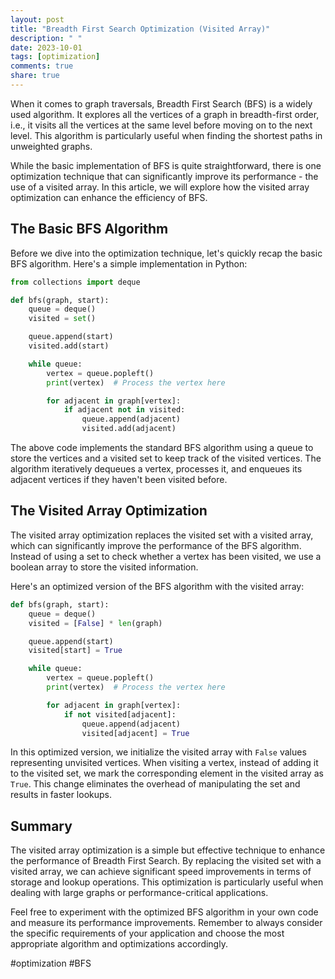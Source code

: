 ```yaml
---
layout: post
title: "Breadth First Search Optimization (Visited Array)"
description: " "
date: 2023-10-01
tags: [optimization]
comments: true
share: true
---
```


When it comes to graph traversals, Breadth First Search (BFS) is a widely used algorithm. It explores all the vertices of a graph in breadth-first order, i.e., it visits all the vertices at the same level before moving on to the next level. This algorithm is particularly useful when finding the shortest paths in unweighted graphs.

While the basic implementation of BFS is quite straightforward, there is one optimization technique that can significantly improve its performance - the use of a visited array. In this article, we will explore how the visited array optimization can enhance the efficiency of BFS.

## The Basic BFS Algorithm ##

Before we dive into the optimization technique, let's quickly recap the basic BFS algorithm. Here's a simple implementation in Python:

```python
from collections import deque

def bfs(graph, start):
    queue = deque()
    visited = set()

    queue.append(start)
    visited.add(start)

    while queue:
        vertex = queue.popleft()
        print(vertex)  # Process the vertex here

        for adjacent in graph[vertex]:
            if adjacent not in visited:
                queue.append(adjacent)
                visited.add(adjacent)
```

The above code implements the standard BFS algorithm using a queue to store the vertices and a visited set to keep track of the visited vertices. The algorithm iteratively dequeues a vertex, processes it, and enqueues its adjacent vertices if they haven't been visited before.

## The Visited Array Optimization ##

The visited array optimization replaces the visited set with a visited array, which can significantly improve the performance of the BFS algorithm. Instead of using a set to check whether a vertex has been visited, we use a boolean array to store the visited information.

Here's an optimized version of the BFS algorithm with the visited array:

```python
def bfs(graph, start):
    queue = deque()
    visited = [False] * len(graph)

    queue.append(start)
    visited[start] = True

    while queue:
        vertex = queue.popleft()
        print(vertex)  # Process the vertex here

        for adjacent in graph[vertex]:
            if not visited[adjacent]:
                queue.append(adjacent)
                visited[adjacent] = True
```

In this optimized version, we initialize the visited array with `False` values representing unvisited vertices. When visiting a vertex, instead of adding it to the visited set, we mark the corresponding element in the visited array as `True`. This change eliminates the overhead of manipulating the set and results in faster lookups.

## Summary ##

The visited array optimization is a simple but effective technique to enhance the performance of Breadth First Search. By replacing the visited set with a visited array, we can achieve significant speed improvements in terms of storage and lookup operations. This optimization is particularly useful when dealing with large graphs or performance-critical applications.

Feel free to experiment with the optimized BFS algorithm in your own code and measure its performance improvements. Remember to always consider the specific requirements of your application and choose the most appropriate algorithm and optimizations accordingly.

#optimization #BFS